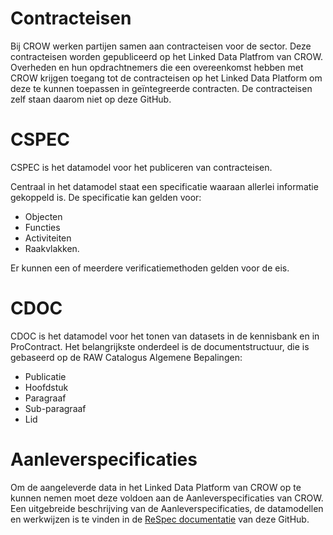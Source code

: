 # Contracteisen

Bij CROW werken partijen samen aan contracteisen voor de sector. Deze contracteisen worden gepubliceerd op het Linked Data Platfrom van CROW. Overheden en hun opdrachtnemers die een overeenkomst hebben met CROW krijgen toegang tot de contracteisen op het Linked Data Platform om deze te kunnen toepassen in geïntegreerde contracten. De contracteisen zelf staan daarom niet op deze GitHub.

# CSPEC
CSPEC is het datamodel voor het publiceren van contracteisen. 
 
Centraal in het datamodel staat een specificatie waaraan allerlei informatie gekoppeld is. De specificatie kan gelden voor:

* Objecten
* Functies
* Activiteiten
* Raakvlakken.
 
Er kunnen een of meerdere verificatiemethoden gelden voor de eis. 
 
# CDOC
CDOC is het datamodel voor het tonen van datasets in de kennisbank en in ProContract. Het belangrijkste onderdeel is de documentstructuur, die is gebaseerd op de RAW Catalogus Algemene Bepalingen:
 
* Publicatie
* Hoofdstuk
* Paragraaf
* Sub-paragraaf
* Lid

# Aanleverspecificaties
Om de aangeleverde data in het Linked Data Platform van CROW  op te kunnen nemen moet deze voldoen aan de Aanleverspecificaties van CROW.
Een uitgebreide beschrijving van de Aanleverspecificaties, de datamodellen en werkwijzen is te vinden in de [ReSpec documentatie](LINK) van deze GitHub.